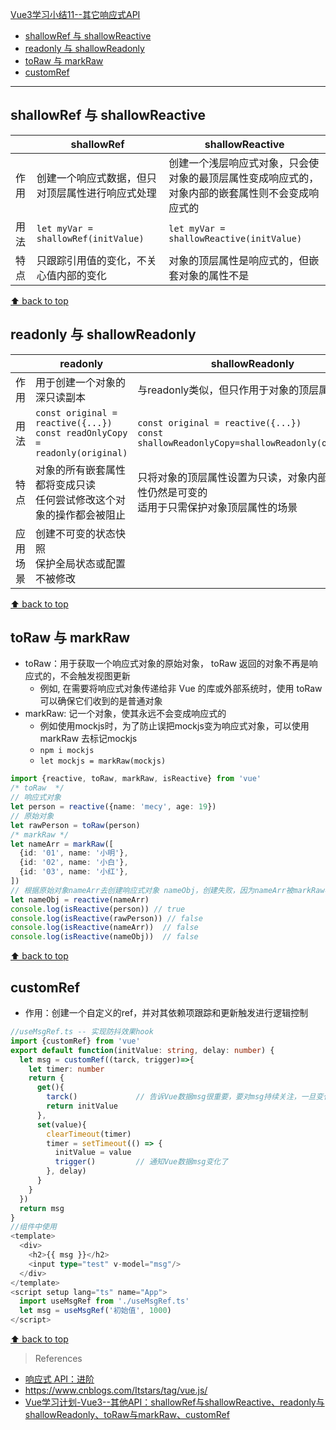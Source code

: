 [Vue3学习小结11--其它响应式API](#top)

- [shallowRef 与 shallowReactive](#shallowref-与-shallowreactive)
- [readonly 与 shallowReadonly](#readonly-与-shallowreadonly)
- [toRaw 与 markRaw](#toraw-与-markraw)
- [customRef](#customref)

-------------------------------------

## shallowRef 与 shallowReactive

||shallowRef|shallowReactive|
|---|---|---|
|作用|创建一个响应式数据，但只对顶层属性进行响应式处理|创建一个浅层响应式对象，只会使对象的最顶层属性变成响应式的，<br>对象内部的嵌套属性则不会变成响应式的|
|用法|`let myVar = shallowRef(initValue)`|`let myVar = shallowReactive(initValue)`|
|特点|只跟踪引用值的变化，不关心值内部的变化|对象的顶层属性是响应式的，但嵌套对象的属性不是|

[⬆ back to top](#top)

## readonly 与 shallowReadonly

||readonly|shallowReadonly|
|---|---|---|
|作用|用于创建一个对象的深只读副本|与readonly类似，但只作用于对象的顶层属性|
|用法|`const original = reactive({...})`<br>`const readOnlyCopy = readonly(original)`|`const original = reactive({...})`<br>`const shallowReadonlyCopy=shallowReadonly(original)`|
|特点|对象的所有嵌套属性都将变成只读<br>任何尝试修改这个对象的操作都会被阻止|只将对象的顶层属性设置为只读，对象内部的嵌套属性仍然是可变的<br>适用于只需保护对象顶层属性的场景|
|应用场景|创建不可变的状态快照<br>保护全局状态或配置不被修改||

[⬆ back to top](#top)

## toRaw 与 markRaw

- toRaw：用于获取一个响应式对象的原始对象， toRaw 返回的对象不再是响应式的，不会触发视图更新
  - 例如, 在需要将响应式对象传递给非 Vue 的库或外部系统时，使用 toRaw 可以确保它们收到的是普通对象
- markRaw: 记一个对象，使其永远不会变成响应式的
  - 例如使用mockjs时，为了防止误把mockjs变为响应式对象，可以使用 markRaw 去标记mockjs
  - `npm i mockjs`
  - `let mockjs = markRaw(mockjs)`

```ts
import {reactive, toRaw, markRaw, isReactive} from 'vue'
/* toRaw  */
// 响应式对象
let person = reactive({name: 'mecy', age: 19})
// 原始对象
let rawPerson = toRaw(person)
/* markRaw */
let nameArr = markRaw([
  {id: '01', name: '小明'},
  {id: '02', name: '小白'},
  {id: '03', name: '小红'},
])
// 根据原始对象nameArr去创建响应式对象 nameObj，创建失败，因为nameArr被markRaw标记了
let nameObj = reactive(nameArr)
console.log(isReactive(person)) // true
console.log(isReactive(rawPerson)) // false
console.log(isReactive(nameArr))  // false
console.log(isReactive(nameObj))  // false
```

[⬆ back to top](#top)

## customRef

- 作用：创建一个自定义的ref，并对其依赖项跟踪和更新触发进行逻辑控制

```ts
//useMsgRef.ts -- 实现防抖效果hook
import {customRef} from 'vue'
export default function(initValue: string, delay: number) {
  let msg = customRef((tarck, trigger)=>{
    let timer: number
    return {
      get(){
        tarck()             // 告诉Vue数据msg很重要，要对msg持续关注，一旦变化就更新
        return initValue
      },
      set(value){
        clearTimeout(timer)
        timer = setTimeout(() => {
          initValue = value
          trigger()         // 通知Vue数据msg变化了
        }, delay)
      }
    }
  })
  return msg
}
//组件中使用
<template>
  <div>
    <h2>{{ msg }}</h2>
    <input type="test" v-model="msg"/>
  </div>
</template>
<script setup lang="ts" name="App">
  import useMsgRef from './useMsgRef.ts'
  let msg = useMsgRef('初始值', 1000)
</script>
```

[⬆ back to top](#top)

> References
- [响应式 API：进阶](https://cn.vuejs.org/api/reactivity-advanced)
- https://www.cnblogs.com/Itstars/tag/vue.js/
- [Vue学习计划-Vue3--其他API：shallowRef与shallowReactive、readonly与shallowReadonly、toRaw与markRaw、customRef](https://www.cnblogs.com/Itstars/p/17966822)
